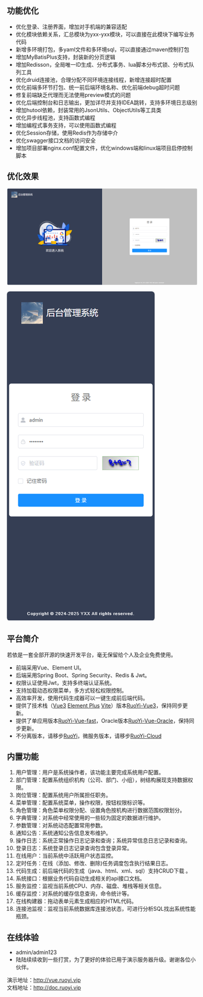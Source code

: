 ## 功能优化

- 优化登录、注册界面，增加对手机端的兼容适配
- 优化模块依赖关系，汇总模块为yxx-yxx模块，可以直接在此模块下编写业务代码
- 新增多环境打包，多yaml文件和多环境sql，可以直接通过maven控制打包
- 增加MyBatisPlus支持，封装新的分页逻辑
- 增加Redisson，全局唯一ID生成、分布式事务、lua脚本分布式锁、分布式队列工具
- 优化druid连接池，合理分配不同环境连接线程，新增连接超时配置
- 优化前端多环节打包、统一前后端环境名称、优化前端debug超时问题
- 修复前端缺乏代理而无法使用preview模式的问题
- 优化后端控制台和日志输出，更加详尽并支持IDEA跳转，支持多环境日志级别
- 增加hutool依赖，封装常用的JsonUtils、ObjectUtils等工具类
- 优化异步线程池，支持函数式编程
- 增加编程式事务支持，可以使用函数式编程
- 优化Session存储，使用Redis作为存储中介
- 优化swagger接口文档的访问安全
- 增加项目部署nginx.conf配置文件，优化windows端和linux端项目启停控制脚本

## 优化效果

![image-20250113141947967](img/README/image-20250113141947967.png)

![image-20250113142022464](img/README/image-20250113142022464.png)


## 平台简介

若依是一套全部开源的快速开发平台，毫无保留给个人及企业免费使用。

* 前端采用Vue、Element UI。
* 后端采用Spring Boot、Spring Security、Redis & Jwt。
* 权限认证使用Jwt，支持多终端认证系统。
* 支持加载动态权限菜单，多方式轻松权限控制。
* 高效率开发，使用代码生成器可以一键生成前后端代码。
* 提供了技术栈（[Vue3](https://v3.cn.vuejs.org) [Element Plus](https://element-plus.org/zh-CN) [Vite](https://cn.vitejs.dev)）版本[RuoYi-Vue3](https://gitcode.com/yangzongzhuan/RuoYi-Vue3)，保持同步更新。
* 提供了单应用版本[RuoYi-Vue-fast](https://gitcode.com/yangzongzhuan/RuoYi-Vue-fast)，Oracle版本[RuoYi-Vue-Oracle](https://gitcode.com/yangzongzhuan/RuoYi-Vue-Oracle)，保持同步更新。
* 不分离版本，请移步[RuoYi](https://gitee.com/y_project/RuoYi)，微服务版本，请移步[RuoYi-Cloud](https://gitee.com/y_project/RuoYi-Cloud)

## 内置功能

1.  用户管理：用户是系统操作者，该功能主要完成系统用户配置。
2.  部门管理：配置系统组织机构（公司、部门、小组），树结构展现支持数据权限。
3.  岗位管理：配置系统用户所属担任职务。
4.  菜单管理：配置系统菜单，操作权限，按钮权限标识等。
5.  角色管理：角色菜单权限分配、设置角色按机构进行数据范围权限划分。
6.  字典管理：对系统中经常使用的一些较为固定的数据进行维护。
7.  参数管理：对系统动态配置常用参数。
8.  通知公告：系统通知公告信息发布维护。
9.  操作日志：系统正常操作日志记录和查询；系统异常信息日志记录和查询。
10. 登录日志：系统登录日志记录查询包含登录异常。
11. 在线用户：当前系统中活跃用户状态监控。
12. 定时任务：在线（添加、修改、删除)任务调度包含执行结果日志。
13. 代码生成：前后端代码的生成（java、html、xml、sql）支持CRUD下载 。
14. 系统接口：根据业务代码自动生成相关的api接口文档。
15. 服务监控：监视当前系统CPU、内存、磁盘、堆栈等相关信息。
16. 缓存监控：对系统的缓存信息查询，命令统计等。
17. 在线构建器：拖动表单元素生成相应的HTML代码。
18. 连接池监视：监视当前系统数据库连接池状态，可进行分析SQL找出系统性能瓶颈。

## 在线体验

- admin/admin123  
- 陆陆续续收到一些打赏，为了更好的体验已用于演示服务器升级。谢谢各位小伙伴。

演示地址：http://vue.ruoyi.vip  
文档地址：http://doc.ruoyi.vip
